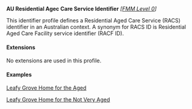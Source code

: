 **AU Residential Agec Care Service Identifier**  *[[FMM Level 0](guidance.html)]*

This identifier profile defines a Residential Aged Care Service (RACS) identifier in an Australian context. A synonym for RACS ID is Residential Aged Care Facility service identifier (RACF ID).

#### Extensions

No extensions are used in this profile.


#### Examples

[Leafy Grove Home for the Aged](HealthcareService-example4.html)

[Leafy Grove Home for the Not Very Aged](HealthcareService-example5.html)